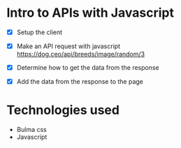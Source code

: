 # Intro to APIs with Javascript 

* [x] Setup the client
* [x] Make an API request with javascript
     https://dog.ceo/api/breeds/image/random/3
* [x] Determine how to get the data from the response
* [x] Add the data from the response to the page


# Technologies used

* Bulma css
* Javascript 
